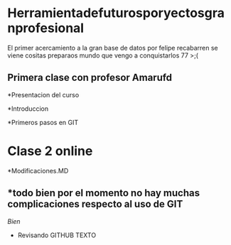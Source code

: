 # Herramientadefuturosporyectosgranprofesional
El primer acercamiento a la gran base de datos por felipe recabarren se viene cositas preparaos mundo que vengo a conquistarlos 77 >;(

## Primera clase con profesor Amarufd
*Presentacion del curso

*Introduccion

*Primeros pasos en GIT
# Clase 2 online

*Modificaciones.MD
## *todo bien por el momento no hay muchas complicaciones respecto al uso de GIT
*Bien*
* Revisando GITHUB TEXTO